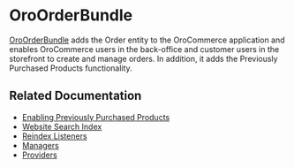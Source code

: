 <a id="bundle-docs-commerce-order-bundle"></a>

# OroOrderBundle

<a href="https://github.com/oroinc/orocommerce/tree/master/src/Oro/Bundle/OrderBundle" target="_blank">OroOrderBundle</a> adds the Order entity to the OroCommerce application and enables OroCommerce users in the back-office and customer users in the storefront to create and manage orders. In addition, it adds the Previously Purchased Products functionality.

## Related Documentation

* [Enabling Previously Purchased Products](previously-purchased-products.md#previously-purchased-products-config)
* [Website Search Index](previously-purchased-products.md#previously-purchased-products-website-search-index)
* [Reindex Listeners](previously-purchased-products.md#previously-purchased-products-reindex-listeners)
* [Managers](previously-purchased-products.md#previously-purchased-products-managers)
* [Providers](previously-purchased-products.md#previously-purchased-products-providers)

<!-- Frontend -->
